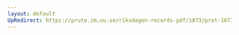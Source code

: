```yaml
---
layout: default
UpRedirect: https://pruto.im.uu.se/riksdagen-records-pdf/1873/prot-1873--fk--507/prot-1873--fk--507_000.pdf
---
```

